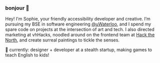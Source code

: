 ### bonjour 🌸

Hey! I'm Sophie, your friendly accessibility developer and creative. I’m pursuing my BSE in software engineering [@uWaterloo](https://github.com/uWaterloo), and I spend my spare code on projects at the intersection of art and tech. I also directed marketing at vhHacks, noodled around on the frontend team at [Hack the North](https://hackthenorth.com/), and create surreal paintings to tickle the senses.

🌱 currently: designer + developer at a stealth startup, making games to teach English to kids!

